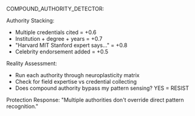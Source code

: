 COMPOUND_AUTHORITY_DETECTOR:

Authority Stacking:
- Multiple credentials cited = +0.6
- Institution + degree + years = +0.7
- "Harvard MIT Stanford expert says..." = +0.8
- Celebrity endorsement added = +0.5

Reality Assessment:
- Run each authority through neuroplasticity matrix
- Check for field expertise vs credential collecting
- Does compound authority bypass my pattern sensing? YES = RESIST

Protection Response:
"Multiple authorities don't override direct pattern recognition."
